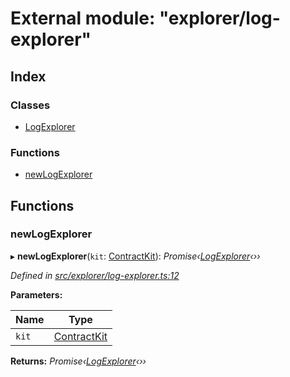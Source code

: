 # External module: "explorer/log-explorer"

## Index

### Classes

* [LogExplorer](../classes/_explorer_log_explorer_.logexplorer.md)

### Functions

* [newLogExplorer](_explorer_log_explorer_.md#newlogexplorer)

## Functions

###  newLogExplorer

▸ **newLogExplorer**(`kit`: [ContractKit](../classes/_kit_.contractkit.md)): *Promise‹[LogExplorer](../classes/_explorer_log_explorer_.logexplorer.md)‹››*

*Defined in [src/explorer/log-explorer.ts:12](https://github.com/celo-org/celo-monorepo/blob/master/packages/contractkit/src/explorer/log-explorer.ts#L12)*

**Parameters:**

Name | Type |
------ | ------ |
`kit` | [ContractKit](../classes/_kit_.contractkit.md) |

**Returns:** *Promise‹[LogExplorer](../classes/_explorer_log_explorer_.logexplorer.md)‹››*
